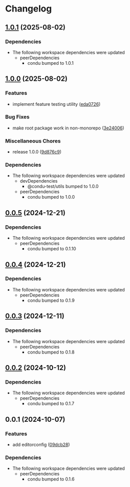 # Changelog

## [1.0.1](https://github.com/niieani/condu/compare/@condu-feature/editorconfig@1.0.0...@condu-feature/editorconfig@1.0.1) (2025-08-02)


### Dependencies

* The following workspace dependencies were updated
  * peerDependencies
    * condu bumped to 1.0.1

## [1.0.0](https://github.com/niieani/condu/compare/@condu-feature/editorconfig@0.0.5...@condu-feature/editorconfig@1.0.0) (2025-08-02)


### Features

* implement feature testing utility ([eda0726](https://github.com/niieani/condu/commit/eda072696fe04953c9e01d8689962dd6df1f4657))


### Bug Fixes

* make root package work in non-monorepo ([3e24006](https://github.com/niieani/condu/commit/3e24006536c427eeaecdbc452a045f83e165816e))


### Miscellaneous Chores

* release 1.0.0 ([9d876c9](https://github.com/niieani/condu/commit/9d876c9fba8dbc305ac5be25e6f4fda47d6400b9))


### Dependencies

* The following workspace dependencies were updated
  * devDependencies
    * @condu-test/utils bumped to 1.0.0
  * peerDependencies
    * condu bumped to 1.0.0

## [0.0.5](https://github.com/niieani/condu/compare/@condu-feature/editorconfig@0.0.4...@condu-feature/editorconfig@0.0.5) (2024-12-21)


### Dependencies

* The following workspace dependencies were updated
  * peerDependencies
    * condu bumped to 0.1.10

## [0.0.4](https://github.com/niieani/condu/compare/@condu-feature/editorconfig@0.0.3...@condu-feature/editorconfig@0.0.4) (2024-12-21)


### Dependencies

* The following workspace dependencies were updated
  * peerDependencies
    * condu bumped to 0.1.9

## [0.0.3](https://github.com/niieani/condu/compare/@condu-feature/editorconfig@0.0.2...@condu-feature/editorconfig@0.0.3) (2024-12-11)


### Dependencies

* The following workspace dependencies were updated
  * peerDependencies
    * condu bumped to 0.1.8

## [0.0.2](https://github.com/niieani/condu/compare/@condu-feature/editorconfig@0.0.1...@condu-feature/editorconfig@0.0.2) (2024-10-12)


### Dependencies

* The following workspace dependencies were updated
  * peerDependencies
    * condu bumped to 0.1.7

## 0.0.1 (2024-10-07)


### Features

* add editorconfig ([09dcb28](https://github.com/niieani/condu/commit/09dcb2803c63aa649fea758adbdd86cdd1b1ee58))


### Dependencies

* The following workspace dependencies were updated
  * peerDependencies
    * condu bumped to 0.1.6
